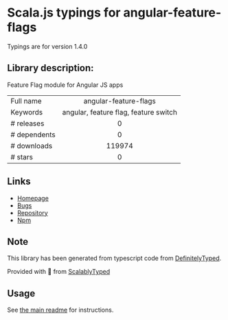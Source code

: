 
# Scala.js typings for angular-feature-flags

Typings are for version 1.4.0

## Library description:
Feature Flag module for Angular JS apps

|                    |                 |
| ------------------ | :-------------: |
| Full name          | angular-feature-flags |
| Keywords           | angular, feature flag, feature switch |
| # releases         | 0 |
| # dependents       | 0 |
| # downloads        | 119974 |
| # stars            | 0 |

## Links
- [Homepage](https://github.com/mjt01/angular-feature-flags)
- [Bugs](https://github.com/mjt01/angular-feature-flags/issues)
- [Repository](https://github.com/mjt01/angular-feature-flags)
- [Npm](https://www.npmjs.com/package/angular-feature-flags)
    


## Note
This library has been generated from typescript code from [DefinitelyTyped](https://definitelytyped.org).

Provided with :purple_heart: from [ScalablyTyped](https://github.com/oyvindberg/ScalablyTyped)

## Usage
See [the main readme](../../readme.md) for instructions.


